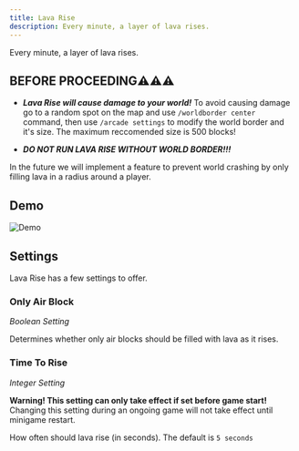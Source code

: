 ```yaml
---
title: Lava Rise
description: Every minute, a layer of lava rises.
---
```


Every minute, a layer of lava rises.

## BEFORE PROCEEDING⚠️⚠️⚠️

- ***Lava Rise will cause damage to your world!*** To avoid causing damage go to a random spot on the map and
  use `/worldborder center` command, then use `/arcade settings` to modify the world border and it's size.
  The maximum reccomended size is 500 blocks!

- ***DO NOT RUN LAVA RISE WITHOUT WORLD BORDER!!!***

In the future we will implement a feature to prevent world crashing by only filling lava in a radius around a player.

## Demo

![Demo](/lavarisedemo.gif)

## Settings

Lava Rise has a few settings to offer.

### Only Air Block

*Boolean Setting*

Determines whether only air blocks should be filled with lava as it rises.

### Time To Rise

*Integer Setting*

**Warning! This setting can only take effect if set before game start!**
Changing this setting during an ongoing game will not take effect
until minigame restart.

How often should lava rise (in seconds). The default is `5 seconds` 


